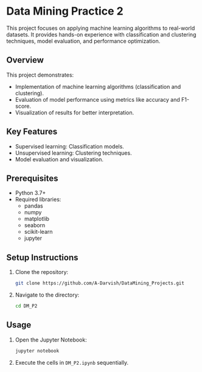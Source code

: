 # Data Mining Practice 2

This project focuses on applying machine learning algorithms to real-world datasets. It provides hands-on experience with classification and clustering techniques, model evaluation, and performance optimization.

## Overview
This project demonstrates:
- Implementation of machine learning algorithms (classification and clustering).
- Evaluation of model performance using metrics like accuracy and F1-score.
- Visualization of results for better interpretation.

## Key Features
- Supervised learning: Classification models.
- Unsupervised learning: Clustering techniques.
- Model evaluation and visualization.

## Prerequisites
- Python 3.7+
- Required libraries:
  - pandas
  - numpy
  - matplotlib
  - seaborn
  - scikit-learn
  - jupyter

## Setup Instructions
1. Clone the repository:
   ```bash
   git clone https://github.com/A-Darvish/DataMining_Projects.git
   ```
2. Navigate to the directory:
   ```bash
   cd DM_P2
   ```

## Usage
1. Open the Jupyter Notebook:
   ```bash
   jupyter notebook
   ```
2. Execute the cells in `DM_P2.ipynb` sequentially.
